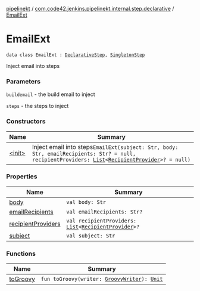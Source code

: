 [pipelinekt](../../index.md) / [com.code42.jenkins.pipelinekt.internal.step.declarative](../index.md) / [EmailExt](./index.md)

# EmailExt

`data class EmailExt : `[`DeclarativeStep`](../../com.code42.jenkins.pipelinekt.core.step/-declarative-step.md)`, `[`SingletonStep`](../../com.code42.jenkins.pipelinekt.core.step/-singleton-step/index.md)

Inject email into steps

### Parameters

`buildemail` - the build email to inject

`steps` - the steps to inject

### Constructors

| Name | Summary |
|---|---|
| [&lt;init&gt;](-init-.md) | Inject email into steps`EmailExt(subject: Str, body: Str, emailRecipients: Str? = null, recipientProviders: `[`List`](https://kotlinlang.org/api/latest/jvm/stdlib/kotlin.collections/-list/index.html)`<`[`RecipientProvider`](../../com.code42.jenkins.pipelinekt.core.notifications/-recipient-provider/index.md)`>? = null)` |

### Properties

| Name | Summary |
|---|---|
| [body](body.md) | `val body: Str` |
| [emailRecipients](email-recipients.md) | `val emailRecipients: Str?` |
| [recipientProviders](recipient-providers.md) | `val recipientProviders: `[`List`](https://kotlinlang.org/api/latest/jvm/stdlib/kotlin.collections/-list/index.html)`<`[`RecipientProvider`](../../com.code42.jenkins.pipelinekt.core.notifications/-recipient-provider/index.md)`>?` |
| [subject](subject.md) | `val subject: Str` |

### Functions

| Name | Summary |
|---|---|
| [toGroovy](to-groovy.md) | `fun toGroovy(writer: `[`GroovyWriter`](../../com.code42.jenkins.pipelinekt.core.writer/-groovy-writer/index.md)`): `[`Unit`](https://kotlinlang.org/api/latest/jvm/stdlib/kotlin/-unit/index.html) |

